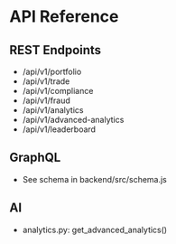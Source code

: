 # API Reference

## REST Endpoints
- /api/v1/portfolio
- /api/v1/trade
- /api/v1/compliance
- /api/v1/fraud
- /api/v1/analytics
- /api/v1/advanced-analytics
- /api/v1/leaderboard

## GraphQL
- See schema in backend/src/schema.js

## AI
- analytics.py: get_advanced_analytics()
